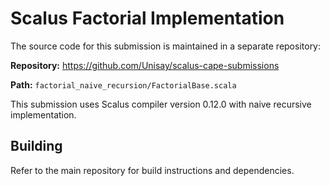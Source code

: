 # Scalus Factorial Implementation

The source code for this submission is maintained in a separate repository:

**Repository:** <https://github.com/Unisay/scalus-cape-submissions>

**Path:** `factorial_naive_recursion/FactorialBase.scala`

This submission uses Scalus compiler version 0.12.0 with naive recursive implementation.

## Building

Refer to the main repository for build instructions and dependencies.
